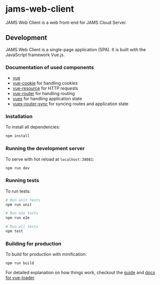 # jams-web-client

JAMS Web Client is a web front-end for JAMS Cloud Server.

## Development

JAMS Web Client is a single-page application (SPA). It is built with the JavaScript framework Vue.js.

### Documentation of used components

* [vue](https://vuejs.org)
* [vue-cookie](https://github.com/alfhen/vue-cookie) for handling cookies
* [vue-resource](https://github.com/pagekit/vue-resource) for HTTP requests
* [vue-router](https://github.com/vuejs/vue-router) for handling routing
* [vuex](https://github.com/vuejs/vuex) for handling application state
* [vuex-router-sync](https://github.com/vuejs/vuex-router-sync) for syncing routes and application state

### Installation

To install all dependencies:

```bash
npm install
```

### Running the development server

To serve with hot reload at `localhost:38081`:

```bash
npm run dev
```

### Running tests

To run tests:

```bash
# Run unit tests
npm run unit

# Run e2e tests
npm run e2e

# Run all tests
npm test
```

### Building for production

To build for production with minification:

```bash
npm run build
```

For detailed explanation on how things work, checkout the [guide](http://vuejs-templates.github.io/webpack/) and [docs for vue-loader](http://vuejs.github.io/vue-loader).
